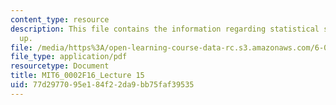 ```yaml
---
content_type: resource
description: This file contains the information regarding statistical sins and wrap
  up.
file: /media/https%3A/open-learning-course-data-rc.s3.amazonaws.com/6-0002-introduction-to-computational-thinking-and-data-science-fall-2016/77d2977095e184f22da9bb75faf39535_MIT6_0002F16_lec15.pdf
file_type: application/pdf
resourcetype: Document
title: MIT6_0002F16_Lecture 15
uid: 77d29770-95e1-84f2-2da9-bb75faf39535
---
```

